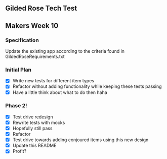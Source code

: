 ## Gilded Rose Tech Test
## Makers Week 10

### Specification

Update the existing app according to the criteria found in
GildedRoseRequirements.txt

### Initial Plan

- [x] Write new tests for different item types
- [x] Refactor without adding functionality while keeping these tests passing
- [x] Have a little think about what to do then haha

### Phase 2!

- [x] Test drive redesign
- [x] Rewrite tests with mocks
- [x] Hopefully still pass
- [x] Refactor
- [x] Test drive towards adding conjoured items using this new design
- [x] Update this README
- [x] Profit?
